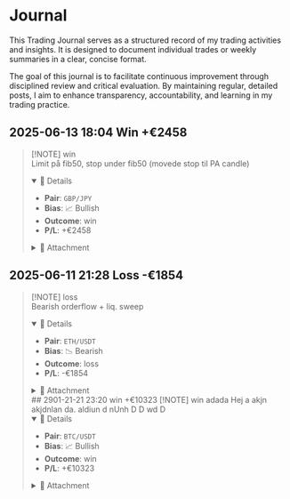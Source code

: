 # Journal

This Trading Journal serves as a structured record of my trading activities and insights. It is designed to document individual trades or weekly summaries in a clear, concise format.

The goal of this journal is to facilitate continuous improvement through disciplined review and critical evaluation. By maintaining regular, detailed posts, I aim to enhance transparency, accountability, and learning in my trading practice.

<JournalSummary />


## 2025-06-13 18:04 <span class="win">Win +€2458</span>
> [!NOTE] <span class="win">win</span>  
> Limit på fib50, stop under fib50 (movede stop til PA candle)  
> 
> <details open>
> <summary>📂 Details</summary>
> 
> * **Pair**: <code>GBP/JPY</code>
> * **Bias**: 📈 Bullish
> * **Outcome**: <span class="win">win</span>
> * **P/L**: <span class="pl-circle">+€2458</span>
> 
> </details>
> 
> <details>
> <summary>📎 Attachment</summary>
> <img src="/images/13062025 GBPJPY1.png" alt="FTMO Challenge Passed" style="max-width: 300px; margin-top: 0.5rem;" />
> </details>

## 2025-06-11 21:28 <span class="loss">Loss -€1854</span>
> [!NOTE] <span class="loss">loss</span>  
> Bearish orderflow + liq. sweep  
> 
> <details open>
> <summary>📂 Details</summary>
> 
> * **Pair**: <code>ETH/USDT</code>
> * **Bias**: 📉 Bearish
> * **Outcome**: <span class="loss">loss</span>
> * **P/L**: <span class="pl-circle pl-negative">-€1854</span>
> 
> </details>
> 
> <details>
> <summary>📎 Attachment</summary>
> <img src="/images/ftmo-challenge-passed.png" alt="FTMO Challenge Passed" style="max-width: 300px; margin-top: 0.5rem;" />
> </details>## 2901-21-21 23:20 <span class="win">win +€10323</span>
> [!NOTE] <span class="win">win</span>  
> adada Hej a akjn akjdnlan da. aldiun d nUnh D D wd D  
> 
> <details open>
> <summary>📂 Details</summary>
> 
> * **Pair**: <code>BTC/USDT</code>
> * **Bias**: 📈 Bullish
> * **Outcome**: <span class="win">win</span>
> * **P/L**: <span class="pl-circle">+€10323</span>
> 
> </details>
> 
> <details>
> <summary>📎 Attachment</summary>
> <img src="/images/ftmo-challenge-passed.png" alt="FTMO Challenge Passed" style="max-width: 300px; margin-top: 0.5rem;" />
> </details>


